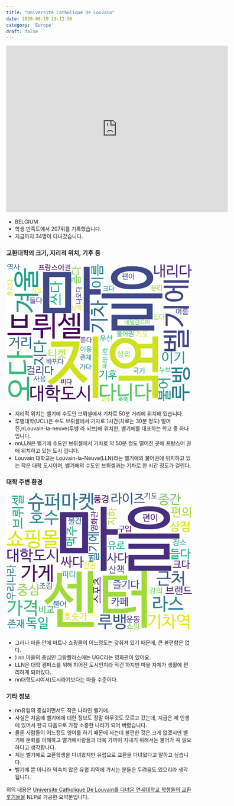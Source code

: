 ```yaml
---
title: "Universite Catholique De Louvain"
date: 2020-08-19 13:12:56
category: 'Europe'
draft: false
---
```


<iframe
width="600"
height="450"
frameborder="0" style="border:0"
src="https://www.google.com/maps/embed/v1/place?key=AIzaSyC9e1AME-pVmWC4hBpFdu5S4dKzyepa3HQ&q=Universite+Catholique+De+Louvain&center=50.6696875,4.615590900000001&zoom=14" allowfullscreen>
</iframe>

* BELGIUM
* 학생 만족도에서 207위를 기록했습니다.
* 지금까지 34명이 다녀갔습니다. 

### 교환대학의 크기, 지리적 위치, 기후 등

![gen_info-WordCloud](../univ_wordclouds_okt/gen_info/BE000001_gen_info_okt.png)

* 지리적 위치는 벨기에 수도인 브뤼셀에서 기차로 50분 거리에 위치해 있습니다.
* 루뱅대학(UCL)은 수도 브뤼셀에서 기차로 1시간(차로는 30분 정도) 떨어진,nLouvain-la-neuve(루뱅 라 뇌브)에 위치한, 벨기에를 대표하는 학교 중 하나입니다.
* nnLLN은 벨기에 수도인 브뤼셀에서 기차로 약 50분 정도 떨어진 곳에 프랑스어 권에 위치하고 있는 도시 입니다.
* Louvain 대학교는 Louvain-la-Neuve(LLN)라는 벨기에의 불어권에 위치하고 있는 작은 대학 도시이며, 벨기에의 수도인 브뤼셀과는 기차로 한 시간 정도가 걸린다.


### 대학 주변 환경

![env_info-WordCloud](../univ_wordclouds_okt/env_info/BE000001_env_info_okt.png)

* 그러나 마을 안에 마트나 쇼핑몰이 어느정도는 갖춰져 있기 때문에, 큰 불편함은 없다.
* ) nn 마을의 중심인 그랑쁠라스에는 UGC라는 영화관이 있어요.
* LLN은 대학 캠퍼스를 위해 지어진 도시인지라 작긴 하지만 마을 자체가 생활에 편리하게 되어있다.
* nn대학도시여서(도시라기보다는 마을 수준이다.


### 기타 정보

* nn유럽의 중심이면서도 작은 나라인 벨기에.
* 사실은 처음에 벨기에에 대한 정보도 정말 아무것도 모르고 갔는데, 지금은 제 인생에 있어서 한국 다음으로 가장 소중한 나라가 되어 버렸습니다.
* 물론 사람들이 어느정도 영어를 하기 때문에 사는데 불편한 것은 크게 없겠지만 벨기에 문화를 이해하고 벨기에사람들과 더욱 가까이 지내기 위해서는 불어가 꼭 필요하다고 생각합나다.
* 저는 벨기에로 교환학생을 다녀왔지만 유럽으로 교환을 다녀왔다고 말하고 싶습니다.
* 벨기에 뿐 아니라 익숙치 않은 유럽 지역에 가시는 분들은 두려움도 있으리라 생각됩니다.


위의 내용은 [Universite Catholique De Louvain를 다녀온 연세대학교 학생들의 교환 후기들을](http://oia.yonsei.ac.kr/partner/expReport.asp?ucode=BE000001&bgbn=A) NLP로 가공한 요약본입니다. 
